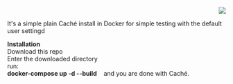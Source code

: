 <p align="right"><img src="https://github.com/isc-at/CPIPE/blob/master/archived.jpg"/></p>

It's a simple plain Caché install in Docker 
for simple testing with the default user settingd 

__Installation__  
Download this repo  
Enter the downloaded directory  
run:  
__docker-compose up -d --build__    
and you are done with Caché.   
